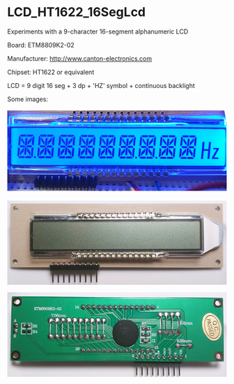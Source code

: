 # LCD_HT1622_16SegLcd
Experiments with a 9-character 16-segment alphanumeric LCD

Board: ETM8809K2-02

Manufacturer: http://www.canton-electronics.com

Chipset: HT1622 or equivalent

LCD = 9 digit 16 seg + 3 dp + 'HZ' symbol + continuous backlight

Some images:

![All segments active](/images/ETM8809K2-02_active.png)

![Front (LCD side)](/images/ETM8809K2-02_front.png)

![Rear (component side)](/images/ETM8809K2-02_rear.png)
